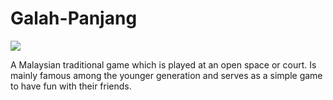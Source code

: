 # Galah-Panjang
<p align=”center”>
<img src="/public/images/wallpaperflare-cropped.jpg">
</p>
A Malaysian traditional game which is played at an open space or court. Is mainly famous among the younger generation and serves as a simple game to have fun with their friends.<br></br>
